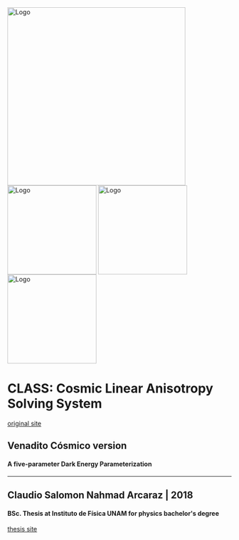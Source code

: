 <img src="https://masdemx.com/wp-content/uploads/2016/10/venado-arte-huichol-1-1-1.jpg" alt="Logo" height="400" width="400" align="middle">

<img src="http://books.openedition.org/cemca/docannexe/image/2223/img-2.jpg" alt="Logo" height="200" width="200" align="middle">

<img src="https://scontent-sin6-1.cdninstagram.com/vp/cb98b3b3536762a160c8ab3496dfd86f/5B9991D7/t51.2885-15/s320x320/e35/c138.0.803.803/28754140_810930629099225_8992432087730487296_n.jpg" alt="Logo" height="200" width="200" align="middle">

<img src="https://i.pinimg.com/originals/68/0a/b0/680ab0766d762f58282bf73b42b1a20b.jpg" alt="Logo" height="200" width="200" align="middle">

# CLASS: Cosmic Linear Anisotropy Solving System
  [original site](https://github.com/lesgourg/class_public)

## Venadito Cósmico version
#### A five-parameter Dark Energy Parameterization 
*************************************************************************
## Claudio Salomon Nahmad Arcaraz | 2018
#### BSc. Thesis at Instituto de Física UNAM for physics bachelor's degree
  [thesis site](https://github.com/ClaudioNahmad/thesis_BSc)
